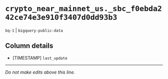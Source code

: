 # `crypto_near_mainnet_us._sbc_f0ebda242ce74e3e910f3407d0dd93b3`
`bq-1` | `bigquery-public-data`

## Column details
* [TIMESTAMP] `last_update`

-------------------------------------------------------------------------------
*Do not make edits above this line.*
